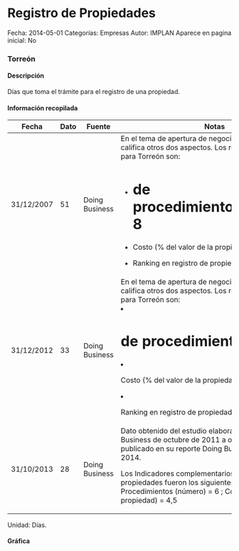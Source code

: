 Registro de Propiedades
=====

Fecha: 2014-05-01
Categorías: Empresas
Autor: IMPLAN
Aparece en pagina inicial: No

### Torreón

#### Descripción

Días que toma el trámite para el registro de una propiedad.

<!-- break -->

#### Información recopilada

<table class="table table-hover table-bordered matriz">
  <thead>
    <tr><th>Fecha</th><th>Dato</th><th>Fuente</th><th>Notas</th></tr>
  </thead>
  <tbody>
    <tr><td class="centrado">31/12/2007</td><td class="derecha">51</td><td>Doing Business</td><td>En el tema de apertura de negocio Doing Business califica otros dos aspectos. Los resultados de 2007 para Torreón son: 

- # de procedimientos/trámites: 8
- Costo (% del valor de la propiedad): 4.27 
- Ranking en registro de propiedades: 29</td></tr>
    <tr><td class="centrado">31/12/2012</td><td class="derecha">33</td><td>Doing Business</td><td>En el tema de apertura de negocio Doing Business califica otros dos aspectos. Los resultados de 2012 para Torreón son: 

- # de procedimientos: 6 
- Costo (% del valor de la propiedad): 4.3 
- Ranking en registro de propiedades: 22</td></tr>
    <tr><td class="centrado">31/10/2013</td><td class="derecha">28</td><td>Doing Business</td><td>Dato obtenido del estudio elaborado por Doing Business de octubre de 2011 a octubre de 2013 y publicado en su reporte Doing Business en México 2014. 

Los Indicadores complementarios en registro de propiedades fueron los siguientes para Torreón: 
Procedimientos (número) = 6 ; 
Costo (% del valor de la propiedad) = 4,5</td></tr>
  </tbody>
</table>

Unidad: Días.

#### Gráfica

<div id="Morriszhfjqxqm" class="grafica"></div>
<script>
new Morris.Line({
element: 'Morriszhfjqxqm',
data: [{ fecha: '2007-12-31', dato: 51 },{ fecha: '2012-12-31', dato: 33 },{ fecha: '2013-10-31', dato: 28 }],
xkey: 'fecha',
ykeys: ['dato'],
labels: ['Dato'],
lineColors: ['#FF5B02'],
xLabelFormat: function(d) { return d.getDate()+'/'+(d.getMonth()+1)+'/'+d.getFullYear(); },
dateFormat: function(ts) { var d = new Date(ts); return d.getDate() + '/' + (d.getMonth() + 1) + '/' + d.getFullYear(); }
});
</script>
